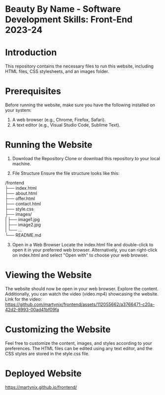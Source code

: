 # Beauty By Name - Software Development Skills: Front-End 2023-24
# Introduction
This repository contains the necessary files to run this website, including HTML files, CSS stylesheets, and an images folder.

# Prerequisites
Before running the website, make sure you have the following installed on your system:

1. A web browser (e.g., Chrome, Firefox, Safari).
2. A text editor (e.g., Visual Studio Code, Sublime Text).

# Running the Website
1. Download the Repository
Clone or download this repository to your local machine.

2. File Structure
Ensure the file structure looks like this:

/frontend <br>
    ├── index.html <br>
    ├── about.html <br>
    ├── offer.html <br>
    ├── contact.html <br>
    ├── style.css <br>
    ├── images/ <br>
    |    ├── image1.jpg <br>
    |    ├── image2.jpg <br>
    |    └── ... <br>
    └── README.md  <br>


3. Open in a Web Browser
Locate the index.html file and double-click to open it in your preferred web browser.
Alternatively, you can right-click on index.html and select "Open with" to choose your web browser.

# Viewing the Website
The website should now be open in your web browser. Explore the content. Additionally, you can watch the video (video.mp4) showcasing the website.
Link for the video: https://github.com/martynix/frontend/assets/112055662/a3766471-c20a-42d2-8993-00ad41bf09fa

# Customizing the Website
Feel free to customize the content, images, and styles according to your preferences. The HTML files can be edited using any text editor, and the CSS styles are stored in the style.css file.

# Deployed Website
https://martynix.github.io/frontend/



